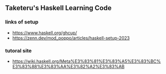 ## Taketeru's Haskell Learning Code

### links of setup

- https://www.haskell.org/ghcup/
- https://zenn.dev/mod_poppo/articles/haskell-setup-2023

### tutoral site

- https://wiki.haskell.org/Meta%E3%83%81%E3%83%A5%E3%83%BC%E3%83%88%E3%83%AA%E3%82%A2%E3%83%AB

